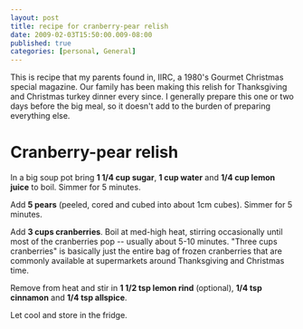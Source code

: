 ```yaml
---
layout: post
title: recipe for cranberry-pear relish
date: 2009-02-03T15:50:00.009-08:00
published: true
categories: [personal, General]
---
```


<p>This is recipe that my parents found in, IIRC, a 1980's Gourmet Christmas special magazine. Our family has been making this relish for Thanksgiving and Christmas turkey dinner every since. I generally prepare this one or two days before the big meal, so it doesn't add to the burden of preparing everything else.</p>

<h1>Cranberry-pear relish</h1>

<p>In a big soup pot bring <strong>1 1/4 cup sugar</strong>, <strong>1 cup water</strong> and <strong>1/4 cup lemon juice</strong> to boil. Simmer for 5 minutes.</p>

<p>Add <strong>5 pears</strong> (peeled, cored and cubed into about 1cm cubes). Simmer for 5 minutes.</p>

<p>Add <strong>3 cups cranberries</strong>. Boil at med-high heat, stirring occasionally until most of the cranberries pop -- usually about 5-10 minutes. "Three cups cranberries" is basically just the entire bag of frozen cranberries that are commonly available at supermarkets around Thanksgiving and Christmas time.</p>

<p>Remove from heat and stir in <strong>1 1/2 tsp lemon rind</strong> (optional), <strong>1/4 tsp cinnamon</strong> and <strong>1/4 tsp allspice</strong>.</p>

<p>Let cool and store in the fridge.</p>
